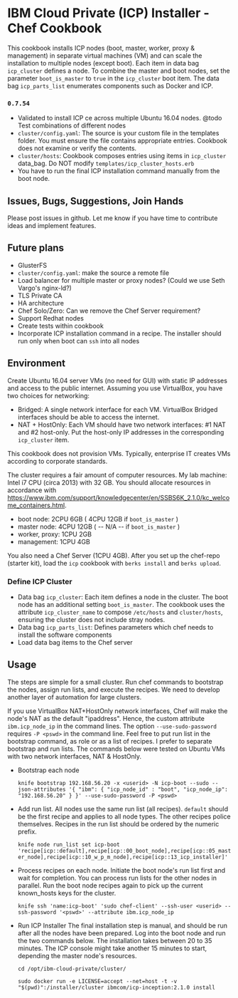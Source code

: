 # IBM Cloud Private (ICP) Installer - Chef Cookbook
This cookbook installs ICP nodes (boot, master, worker, proxy & management) in separate virtual machines (VM) and can scale the installation to multiple nodes (except boot). Each item in data bag `icp_cluster` defines a node. To combine the master and boot nodes, set the parameter `boot_is_master` to `true` in the `icp_cluster` boot item. The data bag `icp_parts_list` enumerates components such as Docker and ICP.

### `0.7.54`
- Validated to install ICP ce across multiple Ubuntu 16.04 nodes. @todo Test combinations of different nodes
- `cluster/config.yaml`: The source is your custom file in the templates folder. You must ensure the file contains appropriate entries. Cookbook does not examine or verify the contents.
- `cluster/hosts`: Cookbook composes entries using items in `icp_cluster` data_bag. Do NOT modify `templates/icp_cluster_hosts.erb`
- You have to run the final ICP installation command manually from the boot node.

## Issues, Bugs, Suggestions, Join Hands
Please post issues in github. Let me know if you have time to contribute ideas and implement features.

## Future plans
- GlusterFS
- `cluster/config.yaml`: make the source a remote file
- Load balancer for multiple master or proxy nodes? (Could we use Seth Vargo's nginx-ld?)
- TLS Private CA
- HA architecture
- Chef Solo/Zero: Can we remove the Chef Server requirement?
- Support Redhat nodes
- Create tests within cookbook
- Incorporate ICP installation command in a recipe. The installer should run only when boot can `ssh` into all nodes

## Environment
Create Ubuntu 16.04 server VMs (no need for GUI) with static IP addresses and access to the public internet. Assuming you use VirtualBox, you have two choices for networking:
- Bridged: A single network interface for each VM. VirtualBox Bridged interfaces should be able to access the internet.
- NAT + HostOnly: Each VM should have two network interfaces: #1 NAT and #2 host-only. Put the host-only IP addresses in the corresponding `icp_cluster` item.

This cookbook does not provision VMs. Typically, enterprise IT creates VMs according to corporate standards.

The cluster requires a fair amount of computer resources. My lab machine: Intel i7 CPU (circa 2013) with 32 GB. You should allocate resources in accordance with https://www.ibm.com/support/knowledgecenter/en/SSBS6K_2.1.0/kc_welcome_containers.html.
- boot node:      2CPU 6GB ( 4CPU 12GB if `boot_is_master` )
- master node:    4CPU 12GB  ( -- N/A -- if `boot_is_master` )
- worker, proxy:  1CPU 2GB
- management:     1CPU 4GB

You also need a Chef Server (1CPU 4GB). After you set up the chef-repo (starter kit), load the `icp` cookbook with `berks install` and `berks upload`.

### Define ICP Cluster
- Data bag `icp_cluster`: Each item defines a node in the cluster. The boot node has an additional setting `boot_is_master`. The cookbook uses the attribute `icp_cluster_name` to compose `/etc/hosts` and `cluster/hosts`, ensuring the cluster does not include stray nodes.
- Data bag `icp_parts_list`: Defines parameters which chef needs to install the software components
- Load data bag items to the Chef server

## Usage
The steps are simple for a small cluster. Run chef commands to bootstrap the nodes, assign run lists, and execute the recipes. We need to develop another layer of automation for large clusters.

If you use VirtualBox NAT+HostOnly network interfaces, Chef will make the node's NAT as the default "ipaddress". Hence, the custom attribute `ibm.icp_node_ip` in the command lines. The option `--use-sudo-password` requires `-P <pswd>` in the command line. Feel free to put run list in the bootstrap command, as role or as a list of recipes. I prefer to separate bootstrap and run lists. The commands below were tested on Ubuntu VMs with two network interfaces, NAT & HostOnly.

- Bootstrap each node

  `knife bootstrap 192.168.56.20 -x <userid> -N icp-boot --sudo --json-attributes '{ "ibm": { "icp_node_id" : "boot", "icp_node_ip": "192.168.56.20" } }' --use-sudo-password -P <pswd>`

- Add run list. All nodes use the same run list (all recipes). `default` should be the first recipe and applies to all node types. The other recipes police themselves. Recipes in the run list should be ordered by the numeric prefix.

  `knife node run_list set icp-boot 'recipe[icp::default],recipe[icp::00_boot_node],recipe[icp::05_master_node],recipe[icp::10_w_p_m_node],recipe[icp::13_icp_installer]'`

- Process recipes on each node. Initiate the boot node's run list first and wait for completion. You can process run lists for the other nodes in parallel. Run the boot node recipes again to pick up the current known_hosts keys for the cluster.

  `knife ssh 'name:icp-boot' 'sudo chef-client' --ssh-user <userid> --ssh-password '<pswd>' --attribute ibm.icp_node_ip`

- Run ICP Installer
The final installation step is manual, and should be run after all the nodes have been prepared. Log into the boot node and run the two commands below. The installation takes between 20 to 35 minutes. The ICP console might take another 15 minutes to start, depending the master node's resources.

  `cd /opt/ibm-cloud-private/cluster/`

  `sudo docker run -e LICENSE=accept --net=host -t -v "$(pwd)":/installer/cluster ibmcom/icp-inception:2.1.0 install`
